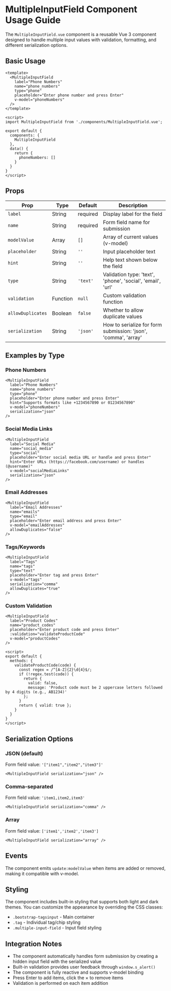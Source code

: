 # MultipleInputField Component Usage Guide

The `MultipleInputField.vue` component is a reusable Vue 3 component designed to handle multiple input values with validation, formatting, and different serialization options.

## Basic Usage

```vue
<template>
  <MultipleInputField
    label="Phone Numbers"
    name="phone_numbers"
    type="phone"
    placeholder="Enter phone number and press Enter"
    v-model="phoneNumbers"
  />
</template>

<script>
import MultipleInputField from './components/MultipleInputField.vue';

export default {
  components: {
    MultipleInputField
  },
  data() {
    return {
      phoneNumbers: []
    }
  }
}
</script>
```

## Props

| Prop | Type | Default | Description |
|------|------|---------|-------------|
| `label` | String | required | Display label for the field |
| `name` | String | required | Form field name for submission |
| `modelValue` | Array | `[]` | Array of current values (v-model) |
| `placeholder` | String | `''` | Input placeholder text |
| `hint` | String | `''` | Help text shown below the field |
| `type` | String | `'text'` | Validation type: 'text', 'phone', 'social', 'email', 'url' |
| `validation` | Function | `null` | Custom validation function |
| `allowDuplicates` | Boolean | `false` | Whether to allow duplicate values |
| `serialization` | String | `'json'` | How to serialize for form submission: 'json', 'comma', 'array' |

## Examples by Type

### Phone Numbers
```vue
<MultipleInputField
  label="Phone Numbers"
  name="phone_numbers"
  type="phone"
  placeholder="Enter phone number and press Enter"
  hint="Supports formats like +1234567890 or 01234567890"
  v-model="phoneNumbers"
  serialization="json"
/>
```

### Social Media Links
```vue
<MultipleInputField
  label="Social Media"
  name="social_media"
  type="social"
  placeholder="Enter social media URL or handle and press Enter"
  hint="Enter URLs (https://facebook.com/username) or handles (@username)"
  v-model="socialMediaLinks"
  serialization="json"
/>
```

### Email Addresses
```vue
<MultipleInputField
  label="Email Addresses"
  name="emails"
  type="email"
  placeholder="Enter email address and press Enter"
  v-model="emailAddresses"
  allowDuplicates="false"
/>
```

### Tags/Keywords
```vue
<MultipleInputField
  label="Tags"
  name="tags"
  type="text"
  placeholder="Enter tag and press Enter"
  v-model="tags"
  serialization="comma"
  allowDuplicates="true"
/>
```

### Custom Validation
```vue
<MultipleInputField
  label="Product Codes"
  name="product_codes"
  placeholder="Enter product code and press Enter"
  :validation="validateProductCode"
  v-model="productCodes"
/>

<script>
export default {
  methods: {
    validateProductCode(code) {
      const regex = /^[A-Z]{2}\d{4}$/;
      if (!regex.test(code)) {
        return {
          valid: false,
          message: 'Product code must be 2 uppercase letters followed by 4 digits (e.g., AB1234)'
        };
      }
      return { valid: true };
    }
  }
}
</script>
```

## Serialization Options

### JSON (default)
Form field value: `'["item1","item2","item3"]'`
```vue
<MultipleInputField serialization="json" />
```

### Comma-separated
Form field value: `'item1,item2,item3'`
```vue
<MultipleInputField serialization="comma" />
```

### Array
Form field value: `['item1','item2','item3']`
```vue
<MultipleInputField serialization="array" />
```

## Events

The component emits `update:modelValue` when items are added or removed, making it compatible with v-model.

## Styling

The component includes built-in styling that supports both light and dark themes. You can customize the appearance by overriding the CSS classes:

- `.bootstrap-tagsinput` - Main container
- `.tag` - Individual tag/chip styling
- `.multiple-input-field` - Input field styling

## Integration Notes

- The component automatically handles form submission by creating a hidden input field with the serialized value
- Built-in validation provides user feedback through `window.s_alert()`
- The component is fully reactive and supports v-model binding
- Press Enter to add items, click the × to remove items
- Validation is performed on each item addition
